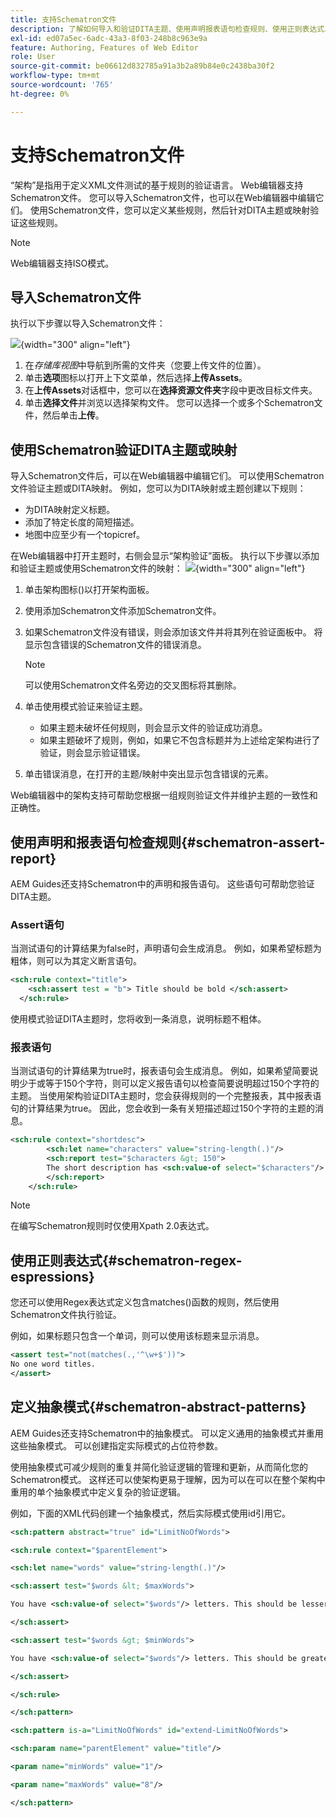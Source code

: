 ```yaml
---
title: 支持Schematron文件
description: 了解如何导入和验证DITA主题、使用声明报表语句检查规则、使用正则表达式以及在AEM Guides的Schematron文件中定义抽象模式。
exl-id: ed07a5ec-6adc-43a3-8f03-248b8c963e9a
feature: Authoring, Features of Web Editor
role: User
source-git-commit: be06612d832785a91a3b2a89b84e0c2438ba30f2
workflow-type: tm+mt
source-wordcount: '765'
ht-degree: 0%

---
```


# 支持Schematron文件

“架构”是指用于定义XML文件测试的基于规则的验证语言。 Web编辑器支持Schematron文件。 您可以导入Schematron文件，也可以在Web编辑器中编辑它们。 使用Schematron文件，您可以定义某些规则，然后针对DITA主题或映射验证这些规则。

>[!NOTE]
>
> Web编辑器支持ISO模式。


## 导入Schematron文件

执行以下步骤以导入Schematron文件：

![](images/scematron-panel-add.png){width="300" align="left"}

1. 在&#x200B;*存储库视图*&#x200B;中导航到所需的文件夹（您要上传文件的位置）。
1. 单击&#x200B;**选项**&#x200B;图标以打开上下文菜单，然后选择&#x200B;**上传Assets**。
1. 在&#x200B;**上传Assets**&#x200B;对话框中，您可以在&#x200B;**选择资源文件夹**&#x200B;字段中更改目标文件夹。
1. 单击&#x200B;**选择文件**&#x200B;并浏览以选择架构文件。 您可以选择一个或多个Schematron文件，然后单击&#x200B;**上传**。

## 使用Schematron验证DITA主题或映射

导入Schematron文件后，可以在Web编辑器中编辑它们。 可以使用Schematron文件验证主题或DITA映射。 例如，您可以为DITA映射或主题创建以下规则：

* 为DITA映射定义标题。
* 添加了特定长度的简短描述。
* 地图中应至少有一个topicref。

在Web编辑器中打开主题时，右侧会显示“架构验证”面板。 执行以下步骤以添加和验证主题或使用Schematron文件的映射：
![](images/schematron-validate.png){width="300" align="left"}

1. 单击架构图标()以打开架构面板。
1. 使用添加Schematron文件添加Schematron文件。
1. 如果Schematron文件没有错误，则会添加该文件并将其列在验证面板中。 将显示包含错误的Schematron文件的错误消息。
   >[!NOTE]
   >
   >可以使用Schematron文件名旁边的交叉图标将其删除。
1. 单击使用模式验证来验证主题。

   * 如果主题未破坏任何规则，则会显示文件的验证成功消息。
   * 如果主题破坏了规则，例如，如果它不包含标题并为上述给定架构进行了验证，则会显示验证错误。

1. 单击错误消息，在打开的主题/映射中突出显示包含错误的元素。

Web编辑器中的架构支持可帮助您根据一组规则验证文件并维护主题的一致性和正确性。

## 使用声明和报表语句检查规则{#schematron-assert-report}

AEM Guides还支持Schematron中的声明和报告语句。 这些语句可帮助您验证DITA主题。

### Assert语句

当测试语句的计算结果为false时，声明语句会生成消息。 例如，如果希望标题为粗体，则可以为其定义断言语句。

```XML
<sch:rule context="title"> 
    <sch:assert test = "b"> Title should be bold </sch:assert>
  </sch:rule>
```

使用模式验证DITA主题时，您将收到一条消息，说明标题不粗体。

### 报表语句

当测试语句的计算结果为true时，报表语句会生成消息。 例如，如果希望简要说明少于或等于150个字符，则可以定义报告语句以检查简要说明超过150个字符的主题。
当使用架构验证DITA主题时，您会获得规则的一个完整报表，其中报表语句的计算结果为true。 因此，您会收到一条有关短描述超过150个字符的主题的消息。


```XML
<sch:rule context="shortdesc"> 
        <sch:let name="characters" value="string-length(.)"/> 
        <sch:report test="$characters &gt; 150">  
        The short description has <sch:value-of select="$characters"/> characters. It should contain more than 150 characters.      
        </sch:report>   
    </sch:rule> 
```

>[!NOTE]
>
> 在编写Schematron规则时仅使用Xpath 2.0表达式。

## 使用正则表达式{#schematron-regex-espressions}

您还可以使用Regex表达式定义包含matches()函数的规则，然后使用Schematron文件执行验证。

例如，如果标题只包含一个单词，则可以使用该标题来显示消息。

```XML
<assert test="not(matches(.,'^\w+$'))"> 
No one word titles.
</assert>  
```


## 定义抽象模式{#schematron-abstract-patterns}

AEM Guides还支持Schematron中的抽象模式。 可以定义通用的抽象模式并重用这些抽象模式。  可以创建指定实际模式的占位符参数。


使用抽象模式可减少规则的重复并简化验证逻辑的管理和更新，从而简化您的Schematron模式。 这样还可以使架构更易于理解，因为可以在可以在整个架构中重用的单个抽象模式中定义复杂的验证逻辑。


例如，下面的XML代码创建一个抽象模式，然后实际模式使用id引用它。

```XML
<sch:pattern abstract="true" id="LimitNoOfWords"> 

<sch:rule context="$parentElement"> 

<sch:let name="words" value="string-length(.)"/> 

<sch:assert test="$words &lt; $maxWords"> 

You have <sch:value-of select="$words"/> letters. This should be lesser than <sch:value-of select="$maxWords"/>. 

</sch:assert>  

<sch:assert test="$words &gt; $minWords"> 

You have <sch:value-of select="$words"/> letters. This should be greater than <sch:value-of select="$minWords"/>. 

</sch:assert>  

</sch:rule> 

</sch:pattern> 

<sch:pattern is-a="LimitNoOfWords" id="extend-LimitNoOfWords"> 

<sch:param name="parentElement" value="title"/> 

<param name="minWords" value="1"/> 

<param name="maxWords" value="8"/> 

</sch:pattern> 
```
